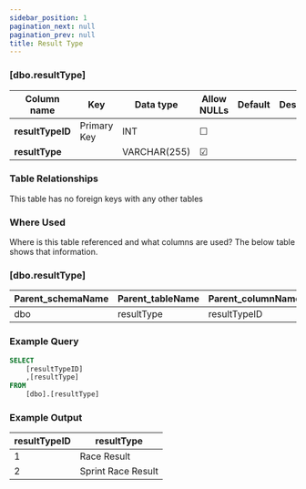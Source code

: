 ```yaml
---
sidebar_position: 1
pagination_next: null
pagination_prev: null
title: Result Type
---
```


### [dbo.resultType]
| Column name | Key | Data type | Allow NULLs | Default | Description |
| ------- | ------- | ------- | ------- | ------- | ------- |
| **resultTypeID** |  Primary Key | INT | ☐ |  |  | 
| **resultType** |  | VARCHAR(255) | ☑ |  |  | 

### Table Relationships

This table has no foreign keys with any other tables

### Where Used
Where is this table referenced and what columns are used? The below table shows that information.

### [dbo.resultType]
| Parent_schemaName | Parent_tableName | Parent_columnName | Schema | table | column | constraint_name |
| ------- | ------- | ------- | ------- | ------- | ------- | ------- |
| dbo | resultType | resultTypeID | dbo | results | resultTypeId | FK_Results_ResultTypeID | 

### Example Query

```sql
SELECT 
	[resultTypeID]
	,[resultType]
FROM 
	[dbo].[resultType]
```

### Example Output

 |**resultTypeID**|**resultType**|  
 |---|---|  
 |1|Race Result|  
 |2|Sprint Race Result| 

